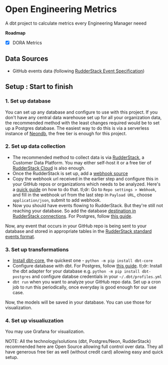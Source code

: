 # Open Engineering Metrics

A dbt project to calculate metrics every Engineering Manager neeed

**Roadmap**

- [x] DORA Metrics

## Data Sources

- GitHub events data (following [RudderStack Event Specification](https://www.rudderstack.com/docs/event-spec/standard-events/))

## Setup : Start to finish

### 1. Set up database
You can set up any database and configure to use with this project. If you don't have any central data warehouse set up for all your organization data, the recommended method with the least changes required would be to set up a Postgres database. The easiest way to do this is via a serverless instance of [Neondb](https://neon.tech/github), the free tier is enough for this project.

### 2. Set up data collection

- The recommended method to collect data is via [RudderStack](http://github.com/rudderlabs/rudder-server), a Customer Data Platform. You may either self-host it or a free tier of [RudderStack Cloud](https://www.rudderstack.com/docs/get-started/rudderstack-cloud/) is also enough.
- Once the RudderStack is set up, add a [webhook source](https://www.rudderstack.com/docs/sources/event-streams/cloud-apps/webhook-source/)
- Copy the webhook url received in the earlier step and configure this in your GitHub repos or organizations which needs to be analyzed. Here's a [quick guide](https://docs.github.com/en/webhooks/using-webhooks/creating-webhooks) on how to do that. tl;dr: Go to `Repo settings > Webhook`,  and fill in the webhook url from the last step in `Payload URL`, choose `application/json`, submit to add webhook. 
- Now you should have events flowing to RudderStack. But they're still not reaching your database. So add the database [destination in RudderStack connections](https://www.rudderstack.com/docs/destinations/overview/). For Postgres, follow [this guide](https://www.rudderstack.com/docs/destinations/warehouse-destinations/postgresql/).

Now, any event that occurs in your GitHub repo is being sent to your database and stored in appropriate tables in the [RudderStack standard events format](https://www.rudderstack.com/docs/event-spec/standard-events/).

### 3. Set up transformations

- [Install dbt-core](https://docs.getdbt.com/docs/core/pip-install), the quickest one - `python -m pip install dbt-core`
- Configure database with dbt. For Postgres, follow [this guide](https://docs.getdbt.com/docs/core/connect-data-platform/postgres-setup). 
tl;dr: Install the dbt adapter for your database e.g. `python -m pip install dbt-postgres` and configure databse credentials in your `~/.dbt/profiles.yml`
- `dbt run` when you want to analyze your GitHub repo data. Set up a cron job to run this periodically, once everyday is good enough for our use case.

Now, the models will be saved in your database. You can use those for  visualization.

### 4. Set up visualiuzation

You may use Grafana for visualization.


NOTE: All the technology/solutions (dbt, Postgres/Neon, RudderStack) recommended here are Open Source allowing full control over data. They all have generous free tier as well (without credit card) allowing easy and quick setup.